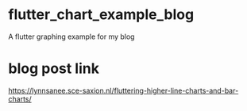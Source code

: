 # flutter_chart_example_blog

A flutter graphing example for my blog

# blog post link
https://lynnsanee.sce-saxion.nl/fluttering-higher-line-charts-and-bar-charts/